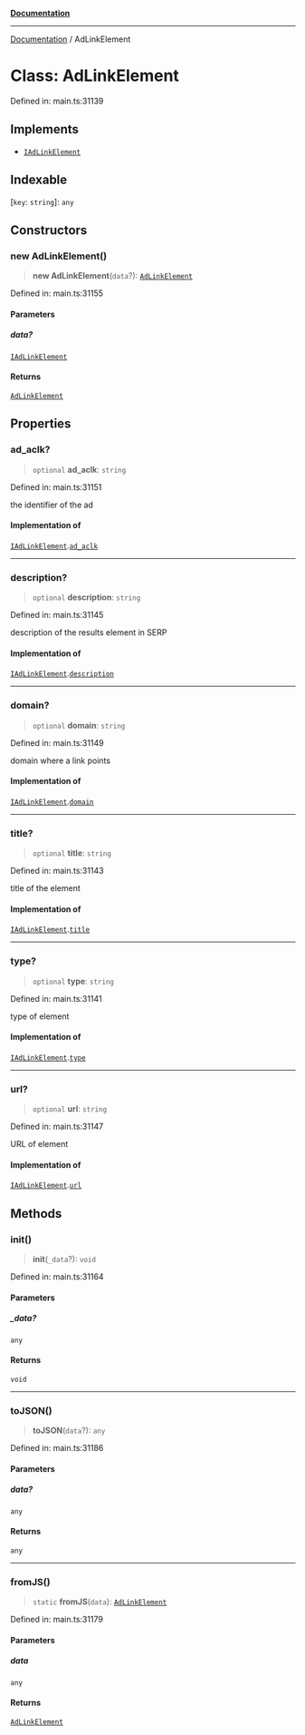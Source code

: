 [**Documentation**](../README.md)

***

[Documentation](../README.md) / AdLinkElement

# Class: AdLinkElement

Defined in: main.ts:31139

## Implements

- [`IAdLinkElement`](../interfaces/IAdLinkElement.md)

## Indexable

\[`key`: `string`\]: `any`

## Constructors

### new AdLinkElement()

> **new AdLinkElement**(`data`?): [`AdLinkElement`](AdLinkElement.md)

Defined in: main.ts:31155

#### Parameters

##### data?

[`IAdLinkElement`](../interfaces/IAdLinkElement.md)

#### Returns

[`AdLinkElement`](AdLinkElement.md)

## Properties

### ad\_aclk?

> `optional` **ad\_aclk**: `string`

Defined in: main.ts:31151

the identifier of the ad

#### Implementation of

[`IAdLinkElement`](../interfaces/IAdLinkElement.md).[`ad_aclk`](../interfaces/IAdLinkElement.md#ad_aclk)

***

### description?

> `optional` **description**: `string`

Defined in: main.ts:31145

description of the results element in SERP

#### Implementation of

[`IAdLinkElement`](../interfaces/IAdLinkElement.md).[`description`](../interfaces/IAdLinkElement.md#description)

***

### domain?

> `optional` **domain**: `string`

Defined in: main.ts:31149

domain where a link points

#### Implementation of

[`IAdLinkElement`](../interfaces/IAdLinkElement.md).[`domain`](../interfaces/IAdLinkElement.md#domain)

***

### title?

> `optional` **title**: `string`

Defined in: main.ts:31143

title of the element

#### Implementation of

[`IAdLinkElement`](../interfaces/IAdLinkElement.md).[`title`](../interfaces/IAdLinkElement.md#title)

***

### type?

> `optional` **type**: `string`

Defined in: main.ts:31141

type of element

#### Implementation of

[`IAdLinkElement`](../interfaces/IAdLinkElement.md).[`type`](../interfaces/IAdLinkElement.md#type)

***

### url?

> `optional` **url**: `string`

Defined in: main.ts:31147

URL of element

#### Implementation of

[`IAdLinkElement`](../interfaces/IAdLinkElement.md).[`url`](../interfaces/IAdLinkElement.md#url)

## Methods

### init()

> **init**(`_data`?): `void`

Defined in: main.ts:31164

#### Parameters

##### \_data?

`any`

#### Returns

`void`

***

### toJSON()

> **toJSON**(`data`?): `any`

Defined in: main.ts:31186

#### Parameters

##### data?

`any`

#### Returns

`any`

***

### fromJS()

> `static` **fromJS**(`data`): [`AdLinkElement`](AdLinkElement.md)

Defined in: main.ts:31179

#### Parameters

##### data

`any`

#### Returns

[`AdLinkElement`](AdLinkElement.md)
